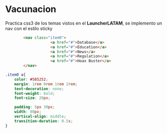 # Vacunacion

Practica css3 de los temas vistos en el **LauncherLATAM**, se implemento un nav con el estilo sticky

```HTML
        <nav class="item0">
                    <a href="#">Database</a>
                    <a href="#">Education</a>
                    <a href="#">News</a>
                    <a href="#">Regulation</a>
                    <a href="#">Hoax Buster</a>
        </nav>
```

```CSS
.item0 a{
    color: #585252;
    margin: 1rem 0rem 1rem 2rem;
    text-decoration: none;
    font-weight: bold;
    font-size: 20px;

    padding: 5px 30px;
    width: 80px;
    vertical-align: middle;
    transition-duration: 0.5s;
}
```
